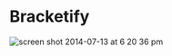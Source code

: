 Bracketify
=====

![screen shot 2014-07-13 at 6 20 36 pm](https://cloud.githubusercontent.com/assets/1014540/3565916/4375ad5e-0adc-11e4-9f8c-9d26480bf973.png)
